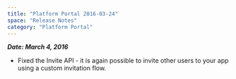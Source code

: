 ```yaml
---
title: "Platform Portal 2016-03-24"
space: "Release Notes"
category: "Platform Portal"
---
```


***Date: March 4, 2016***

*   Fixed the Invite API - it is again possible to invite other users to your app using a custom invitation flow.